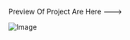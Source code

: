 Preview Of Project Are Here --->

![Image](https://github.com/user-attachments/assets/824ad8b2-469b-487a-9154-cc063e82439d)

